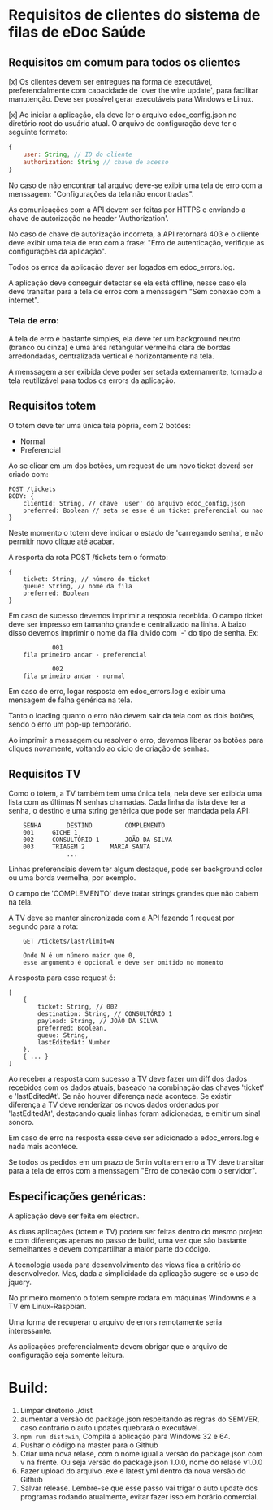 # Requisitos de clientes do sistema de filas de eDoc Saúde


## Requisitos em comum para todos os clientes

[x] Os clientes devem ser entregues na forma de executável, preferencialmente com capacidade de 'over the wire update', para facilitar manutenção. Deve ser possível gerar executáveis para Windows e Linux.

[x] Ao iniciar a aplicação, ela deve ler o arquivo edoc_config.json no diretório root do usuário atual. O arquivo de configuração deve ter o seguinte formato:

```javascript
{
	user: String, // ID do cliente
	authorization: String // chave de acesso
}
```

No caso de não encontrar tal arquivo deve-se exibir uma tela de erro com a menssagem: "Configurações da tela não encontradas".

As comunicações com a API devem ser feitas por HTTPS e enviando a chave de autorização no header 'Authorization'.

No caso de chave de autorização incorreta, a API retornará 403 e o cliente deve exibir uma tela de erro com a frase: "Erro de autenticação, verifique as configurações da aplicação".

Todos os erros da aplicação dever ser logados em edoc_errors.log.

A aplicação deve conseguir detectar se ela está offline, nesse caso ela deve transitar para a tela de erros com a menssagem "Sem conexão com a internet".


### Tela de erro:

A tela de erro é bastante simples, ela deve ter um background neutro (branco ou cinza) e uma área retangular vermelha clara de bordas arredondadas, centralizada vertical e horizontamente na tela.

A menssagem a ser exibida deve poder ser setada externamente, tornado a tela reutilizável para todos os errors da aplicação.



## Requisitos totem

O totem deve ter uma única tela pópria, com 2 botões:

* Normal
* Preferencial

Ao se clicar em um dos botões, um request de um novo ticket deverá ser criado com:

```
POST /tickets
BODY: {
	clientId: String, // chave 'user' do arquivo edoc_config.json
	preferred: Boolean // seta se esse é um ticket preferencial ou nao
}
```

Neste momento o totem deve indicar o estado de 'carregando senha', e não permitir novo clique até acabar.

A resporta da rota POST /tickets tem o formato:

```
{
	ticket: String, // número do ticket
	queue: String, // nome da fila
	preferred: Boolean
}
```

Em caso de sucesso devemos imprimir a resposta recebida. O campo ticket deve ser impresso em tamanho grande e centralizado na linha.
A baixo disso devemos imprimir o nome da fila divido com '-' do tipo de senha. Ex:

```
			001
	fila primeiro andar - preferencial	
```


```
			002
	fila primeiro andar - normal	
```

Em caso de erro, logar resposta em edoc_errors.log e exibir uma mensagem de falha genérica na tela.

Tanto o loading quanto o erro não devem sair da tela com os dois botões, sendo o erro um pop-up temporário.

Ao imprimir a messagem ou resolver o erro, devemos liberar os botões para cliques novamente, voltando ao ciclo de criação de senhas.


## Requisitos TV

Como o totem, a TV também tem uma única tela, nela deve ser exibida uma lista com as últimas N senhas chamadas. Cada linha da lista deve ter a senha, o destino e uma string genérica que pode ser mandada pela API:

```
	SENHA		DESTINO			COMPLEMENTO
	001		GICHE 1
	002		CONSULTÓRIO 1		JOÃO DA SILVA
	003		TRIAGEM 2		MARIA SANTA
				...
```

Linhas preferenciais devem ter algum destaque, pode ser background color ou uma borda vermelha, por exemplo.

O campo de 'COMPLEMENTO' deve tratar strings grandes que não cabem na tela.

A TV deve se manter sincronizada com a API fazendo 1 request por segundo para a rota:

```
	GET /tickets/last?limit=N
	
	Onde N é um número maior que 0,
	esse argumento é opcional e deve ser omitido no momento
```

A resposta para esse request é:

```
[
	{
		ticket: String, // 002
		destination: String, // CONSULTÓRIO 1
		payload: String, // JOÃO DA SILVA
		preferred: Boolean,
		queue: String,
		lastEditedAt: Number
	},
	{ ... }
]
```

Ao receber a resposta com sucesso a TV deve fazer um diff dos dados recebidos com os dados atuais, baseado na combinação das chaves 'ticket' e 'lastEditedAt'. Se não houver diferença nada acontece. Se existir diferença a TV deve renderizar os novos dados ordenados por 'lastEditedAt', destacando quais linhas foram adicionadas, e emitir um sinal sonoro.

Em caso de erro na resposta esse deve ser adicionado a edoc_errors.log e nada mais acontece.

Se todos os pedidos em um prazo de 5min voltarem erro a TV deve transitar para a tela de erros com a menssagem "Erro de conexão com o servidor".


## Especificações genéricas:

A aplicação deve ser feita em electron.

As duas aplicações (totem e TV) podem ser feitas dentro do mesmo projeto e com diferenças apenas no passo de build, uma vez que são bastante semelhantes e devem compartilhar a maior parte do código.

A tecnologia usada para desenvolvimento das views fica a critério do desenvolvedor. Mas, dada a simplicidade da aplicação sugere-se o uso de jquery.

No primeiro momento o totem sempre rodará em máquinas Windowns e a TV em Linux-Raspbian.

Uma forma de recuperar o arquivo de errors remotamente seria interessante.

As aplicações preferencialmente devem obrigar que o arquivo de configuração seja somente leitura.

# Build:

  1. Limpar diretório ./dist
  1.  aumentar a versão do package.json respeitando as regras do SEMVER,
      caso contrário o auto updates quebrará o executável.
  1.  `npm rum dist:win`, Compila a aplicação para Windows 32 e 64.
  1. Pushar o código na master para o Github
  1. Criar uma nova relase, com o nome igual a versão do package.json com v na
     frente. Ou seja versão do package.json 1.0.0, nome do relase v1.0.0
  1. Fazer upload do arquivo .exe e latest.yml dentro da nova versão do Github
  1. Salvar release. Lembre-se que esse passo vai trigar o auto update dos
     programas rodando atualmente, evitar fazer isso em horário comercial. 


